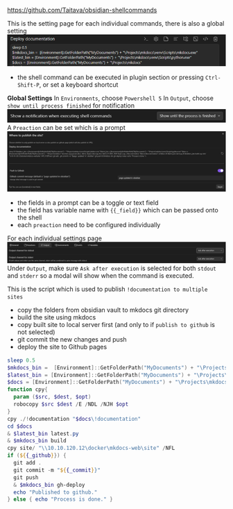 https://github.com/Taitava/obsidian-shellcommands

This is the setting page for each individual commands, there is also a global setting
![](assets/Pasted%20image%2020240605221543.png)
- the shell command can be executed in plugin section or pressing `Ctrl-Shift-P`, or set a keyboard shortcut 

**Global Settings**
In `Environments`, choose `Powershell 5`
In `Output`, choose `show until process finished` for notification
![](assets/Pasted%20image%2020240605222140.png)
A `Preaction` can be set which is a prompt
![](assets/Pasted%20image%2020240605222714.png)
- the fields in a prompt can be a toggle or text field
- the field has variable name with `{{_field}}` which can be passed onto the shell
- each `preaction` need to be configured individually

For each individual settings page
![](assets/Pasted%20image%2020240605223725.png)
Under `Output`, make sure `Ask after execution` is selected for both `stdout` and `stderr` so a modal will show when the command is executed.

This is the script which is used to publish `!documentation to multiple sites`
- copy the folders from obsidian vault to mkdocs git directory
- build the site using mkdocs
- copy built site to local server first (and only to if `publish to github` is not selected)
- git commit the new changes and push
- deploy the site to Github pages
```powershell
sleep 0.5
$mkdocs_bin =  [Environment]::GetFolderPath("MyDocuments") + "\Projects\mkdocs\venv\Scripts\mkdocs.exe"
$latest_bin = [Environment]::GetFolderPath("MyDocuments") + "\Projects\mkdocs\venv\Scripts\python.exe"
$docs = [Environment]::GetFolderPath("MyDocuments") + "\Projects\mkdocs"
function cpy{
  param ($src, $dest, $opt)
  robocopy $src $dest /E /NDL /NJH $opt
}
cpy ./!documentation "$docs\!documentation"
cd $docs
& $latest_bin latest.py
& $mkdocs_bin build
cpy site/ "\\10.10.120.12\docker\mkdocs-web\site" /NFL
if (${{_github}}) { 
  git add .
  git commit -m "${{_commit}}"
  git push
  & $mkdocs_bin gh-deploy
  echo "Published to github."
} else { echo "Process is done." }
```

